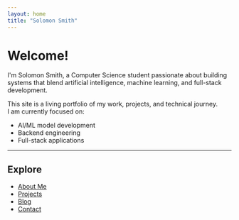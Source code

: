 ```yaml
---
layout: home
title: "Solomon Smith"
---
```


# Welcome!

I'm Solomon Smith, a Computer Science student passionate about building systems that blend artificial intelligence, machine learning, and full-stack development.

This site is a living portfolio of my work, projects, and technical journey.  
I am currently focused on:

- AI/ML model development
- Backend engineering
- Full-stack applications

---

## Explore

- [About Me](/about/)
- [Projects](/projects/)
- [Blog](/blog/)
- [Contact](mailto:solomonsmithdev@gmail.com)

